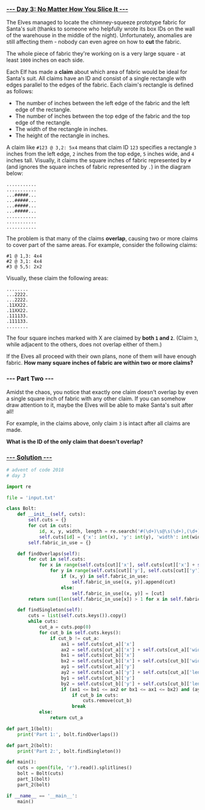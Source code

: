 ### [--- Day 3: No Matter How You Slice It ---](https://adventofcode.com/2018/day/3)

The Elves managed to locate the chimney-squeeze prototype fabric for Santa's suit (thanks to someone who helpfully wrote its box IDs on the wall of the warehouse in the middle of the night). Unfortunately, anomalies are still affecting them - nobody can even agree on how to **cut** the fabric.

The whole piece of fabric they're working on is a very large square - at least `1000` inches on each side.

Each Elf has made a **claim** about which area of fabric would be ideal for Santa's suit. All claims have an ID and consist of a single rectangle with edges parallel to the edges of the fabric. Each claim's rectangle is defined as follows:

 - The number of inches between the left edge of the fabric and the left edge of the rectangle.
 - The number of inches between the top edge of the fabric and the top edge of the rectangle.
 - The width of the rectangle in inches.
 - The height of the rectangle in inches.

A claim like `#123 @ 3,2: 5x4` means that claim ID `123` specifies a rectangle `3` inches from the left edge, `2` inches from the top edge, `5` inches wide, and `4` inches tall. Visually, it claims the square inches of fabric represented by `#` (and ignores the square inches of fabric represented by `.`) in the diagram below:

```
...........
...........
...#####...
...#####...
...#####...
...#####...
...........
...........
...........
```

The problem is that many of the claims **overlap**, causing two or more claims to cover part of the same areas. For example, consider the following claims:

```
#1 @ 1,3: 4x4
#2 @ 3,1: 4x4
#3 @ 5,5: 2x2
```

Visually, these claim the following areas:

```
........
...2222.
...2222.
.11XX22.
.11XX22.
.111133.
.111133.
........
```

The four square inches marked with X are claimed by **both `1` and `2`**. (Claim `3`, while adjacent to the others, does not overlap either of them.)

If the Elves all proceed with their own plans, none of them will have enough fabric. **How many square inches of fabric are within two or more claims?**

### --- Part Two ---

Amidst the chaos, you notice that exactly one claim doesn't overlap by even a single square inch of fabric with any other claim. If you can somehow draw attention to it, maybe the Elves will be able to make Santa's suit after all!

For example, in the claims above, only claim `3` is intact after all claims are made.

**What is the ID of the only claim that doesn't overlap?**

### [--- Solution ---](day-03.py)
```Python
# advent of code 2018
# day 3

import re

file = 'input.txt'

class Bolt:
    def __init__(self, cuts):
        self.cuts = {}
        for cut in cuts:
            id, x, y, width, length = re.search('#(\d+)\s@\s(\d+),(\d+):\s(\d+)x(\d+)', cut).groups()
            self.cuts[id] = {'x': int(x), 'y': int(y), 'width': int(width), 'length': int(length)}
        self.fabric_in_use = {}

    def findOverlaps(self):
        for cut in self.cuts:
            for x in range(self.cuts[cut]['x'], self.cuts[cut]['x'] + self.cuts[cut]['width']):
                for y in range(self.cuts[cut]['y'], self.cuts[cut]['y'] + self.cuts[cut]['length']):
                    if (x, y) in self.fabric_in_use:
                        self.fabric_in_use[(x, y)].append(cut)
                    else:
                        self.fabric_in_use[(x, y)] = [cut]
        return sum([len(self.fabric_in_use[x]) > 1 for x in self.fabric_in_use])

    def findSingleton(self):
        cuts = list(self.cuts.keys()).copy()
        while cuts:
            cut_a = cuts.pop(0)
            for cut_b in self.cuts.keys():
                if cut_b != cut_a:
                    ax1 = self.cuts[cut_a]['x']
                    ax2 = self.cuts[cut_a]['x'] + self.cuts[cut_a]['width'] - 1
                    bx1 = self.cuts[cut_b]['x']
                    bx2 = self.cuts[cut_b]['x'] + self.cuts[cut_b]['width'] - 1
                    ay1 = self.cuts[cut_a]['y']
                    ay2 = self.cuts[cut_a]['y'] + self.cuts[cut_a]['length'] - 1
                    by1 = self.cuts[cut_b]['y']
                    by2 = self.cuts[cut_b]['y'] + self.cuts[cut_b]['length'] - 1
                    if (ax1 <= bx1 <= ax2 or bx1 <= ax1 <= bx2) and (ay1 <= by1 <= ay2 or by1 <= ay1 <= by2):
                        if cut_b in cuts:
                            cuts.remove(cut_b)
                        break
            else:
                return cut_a

def part_1(bolt):
    print('Part 1:', bolt.findOverlaps())

def part_2(bolt):
    print('Part 2:', bolt.findSingleton())

def main():
    cuts = open(file, 'r').read().splitlines()
    bolt = Bolt(cuts)
    part_1(bolt)
    part_2(bolt)

if __name__ == '__main__':
    main()
```